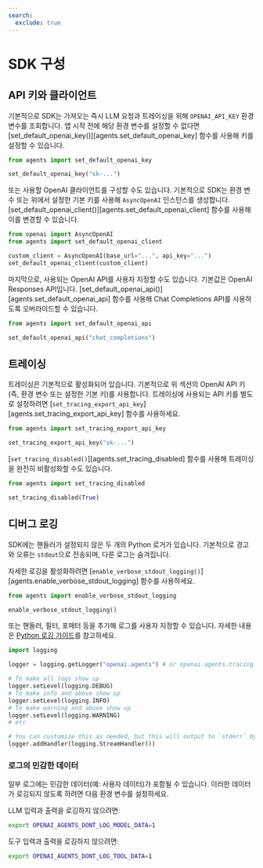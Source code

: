 ```yaml
---
search:
  exclude: true
---
```

# SDK 구성

## API 키와 클라이언트

기본적으로 SDK는 가져오는 즉시 LLM 요청과 트레이싱을 위해 `OPENAI_API_KEY` 환경 변수를 조회합니다. 앱 시작 전에 해당 환경 변수를 설정할 수 없다면 [set_default_openai_key()][agents.set_default_openai_key] 함수를 사용해 키를 설정할 수 있습니다.

```python
from agents import set_default_openai_key

set_default_openai_key("sk-...")
```

또는 사용할 OpenAI 클라이언트를 구성할 수도 있습니다. 기본적으로 SDK는 환경 변수 또는 위에서 설정한 기본 키를 사용해 `AsyncOpenAI` 인스턴스를 생성합니다. [set_default_openai_client()][agents.set_default_openai_client] 함수를 사용해 이를 변경할 수 있습니다.

```python
from openai import AsyncOpenAI
from agents import set_default_openai_client

custom_client = AsyncOpenAI(base_url="...", api_key="...")
set_default_openai_client(custom_client)
```

마지막으로, 사용되는 OpenAI API를 사용자 지정할 수도 있습니다. 기본값은 OpenAI Responses API입니다. [set_default_openai_api()][agents.set_default_openai_api] 함수를 사용해 Chat Completions API를 사용하도록 오버라이드할 수 있습니다.

```python
from agents import set_default_openai_api

set_default_openai_api("chat_completions")
```

## 트레이싱

트레이싱은 기본적으로 활성화되어 있습니다. 기본적으로 위 섹션의 OpenAI API 키(즉, 환경 변수 또는 설정한 기본 키)를 사용합니다. 트레이싱에 사용되는 API 키를 별도로 설정하려면 [`set_tracing_export_api_key`][agents.set_tracing_export_api_key] 함수를 사용하세요.

```python
from agents import set_tracing_export_api_key

set_tracing_export_api_key("sk-...")
```

[`set_tracing_disabled()`][agents.set_tracing_disabled] 함수를 사용해 트레이싱을 완전히 비활성화할 수도 있습니다.

```python
from agents import set_tracing_disabled

set_tracing_disabled(True)
```

## 디버그 로깅

SDK에는 핸들러가 설정되지 않은 두 개의 Python 로거가 있습니다. 기본적으로 경고와 오류는 `stdout`으로 전송되며, 다른 로그는 숨겨집니다.

자세한 로깅을 활성화하려면 [`enable_verbose_stdout_logging()`][agents.enable_verbose_stdout_logging] 함수를 사용하세요.

```python
from agents import enable_verbose_stdout_logging

enable_verbose_stdout_logging()
```

또는 핸들러, 필터, 포매터 등을 추가해 로그를 사용자 지정할 수 있습니다. 자세한 내용은 [Python 로깅 가이드](https://docs.python.org/3/howto/logging.html)를 참고하세요.

```python
import logging

logger = logging.getLogger("openai.agents") # or openai.agents.tracing for the Tracing logger

# To make all logs show up
logger.setLevel(logging.DEBUG)
# To make info and above show up
logger.setLevel(logging.INFO)
# To make warning and above show up
logger.setLevel(logging.WARNING)
# etc

# You can customize this as needed, but this will output to `stderr` by default
logger.addHandler(logging.StreamHandler())
```

### 로그의 민감한 데이터

일부 로그에는 민감한 데이터(예: 사용자 데이터)가 포함될 수 있습니다. 이러한 데이터가 로깅되지 않도록 하려면 다음 환경 변수를 설정하세요.

LLM 입력과 출력을 로깅하지 않으려면:

```bash
export OPENAI_AGENTS_DONT_LOG_MODEL_DATA=1
```

도구 입력과 출력을 로깅하지 않으려면:

```bash
export OPENAI_AGENTS_DONT_LOG_TOOL_DATA=1
```
